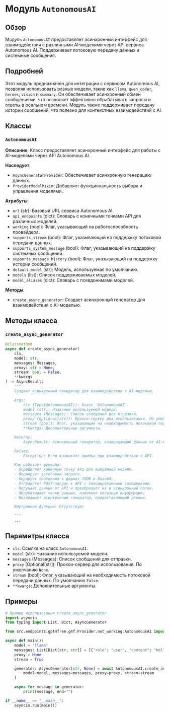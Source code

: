# Модуль `AutonomousAI`

## Обзор

Модуль `AutonomousAI` предоставляет асинхронный интерфейс для взаимодействия с различными AI-моделями через API сервиса Autonomous AI. Поддерживает потоковую передачу данных и системные сообщения.

## Подробней

Этот модуль предназначен для интеграции с сервисом Autonomous AI, позволяя использовать разные модели, такие как `llama`, `qwen_coder`, `hermes`, `vision` и `summary`. Он обеспечивает асинхронный обмен сообщениями, что позволяет эффективно обрабатывать запросы и ответы в реальном времени. Модуль также поддерживает передачу истории сообщений, что полезно для контекстных взаимодействий с AI.

## Классы

### `AutonomousAI`

**Описание**: Класс предоставляет асинхронный интерфейс для работы с AI-моделями через API Autonomous AI.

**Наследует**:
- `AsyncGeneratorProvider`: Обеспечивает асинхронную генерацию данных.
- `ProviderModelMixin`: Добавляет функциональность выбора и управления моделями.

**Атрибуты**:
- `url` (str): Базовый URL сервиса Autonomous AI.
- `api_endpoints` (dict): Словарь с конечными точками API для различных моделей.
- `working` (bool): Флаг, указывающий на работоспособность провайдера.
- `supports_stream` (bool): Флаг, указывающий на поддержку потоковой передачи данных.
- `supports_system_message` (bool): Флаг, указывающий на поддержку системных сообщений.
- `supports_message_history` (bool): Флаг, указывающий на поддержку истории сообщений.
- `default_model` (str): Модель, используемая по умолчанию.
- `models` (list): Список поддерживаемых моделей.
- `model_aliases` (dict): Словарь с псевдонимами моделей.

**Методы**:
- `create_async_generator`: Создает асинхронный генератор для взаимодействия с AI-моделью.

## Методы класса

### `create_async_generator`

```python
@classmethod
async def create_async_generator(
    cls,
    model: str,
    messages: Messages,
    proxy: str = None,
    stream: bool = False,
    **kwargs
) -> AsyncResult:
    """
    Создает асинхронный генератор для взаимодействия с AI-моделью.

    Args:
        cls (Type[AutonomousAI]): Класс `AutonomousAI`.
        model (str): Название используемой модели.
        messages (Messages): Список сообщений для отправки.
        proxy (Optional[str]): Прокси-сервер для использования. По умолчанию `None`.
        stream (bool): Флаг, указывающий на необходимость потоковой передачи данных. По умолчанию `False`.
        **kwargs: Дополнительные аргументы.

    Returns:
        AsyncResult: Асинхронный генератор, возвращающий данные от AI-модели.

    Raises:
        Exception: Если возникает ошибка при взаимодействии с API.

    Как работает функция:
    - Определяет конечную точку API для выбранной модели.
    - Формирует заголовки запроса.
    - Кодирует сообщения в формат JSON и Base64.
    - Отправляет POST-запрос к API с закодированными сообщениями.
    - Получает данные от API и преобразует их в асинхронный поток.
    - Обрабатывает чанки данных, извлекая полезную информацию.
    - Возвращает асинхронный генератор, предоставляющий данные.

    Внутренние функции: Отсутствуют

    """
    ...
```

## Параметры класса

- `cls`: Ссылка на класс `AutonomousAI`.
- `model` (str): Название используемой модели.
- `messages` (Messages): Список сообщений для отправки.
- `proxy` (Optional[str]): Прокси-сервер для использования. По умолчанию `None`.
- `stream` (bool): Флаг, указывающий на необходимость потоковой передачи данных. По умолчанию `False`.
- `**kwargs`: Дополнительные аргументы.

## Примеры

```python
# Пример использования create_async_generator
import asyncio
from typing import List, Dict, AsyncGenerator

from src.endpoints.gpt4free.g4f.Provider.not_working.AutonomousAI import AutonomousAI

async def main():
    model = "llama"
    messages: List[Dict[str, str]] = [{"role": "user", "content": "Hello, how are you?"}]
    proxy = None
    stream = True

    generator: AsyncGenerator[str, None] = await AutonomousAI.create_async_generator(
        model=model, messages=messages, proxy=proxy, stream=stream
    )

    async for message in generator:
        print(message, end="")

if __name__ == "__main__":
    asyncio.run(main())